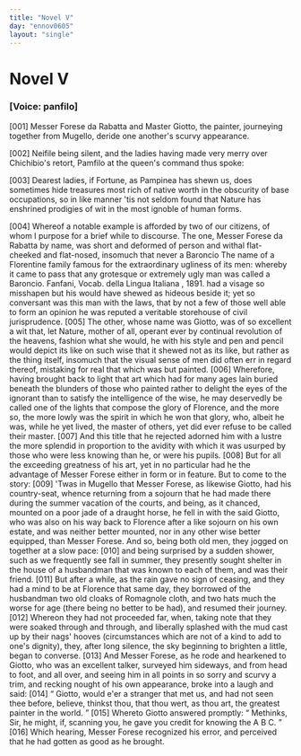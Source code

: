 ```yaml
---
title: "Novel V"
day: "ennov0605"
layout: "single"
---
```

<div id="nov0605" type="novella" who="panfilo">
 <h1>
  Novel V
 </h1>
 <argument>
  <p>
   <h3>
    [Voice: panfilo]
   </h3>
  </p>
  <p>
   <a name="p06050001">
    [001]
   </a>
   Messer Forese da Rabatta and Master Giotto, the
painter, journeying together from Mugello, deride one another's scurvy
appearance.
  </p>
 </argument>
 <div3 type="commentary" who="author">
  <p>
   <a name="p06050002">
    [002]
   </a>
   Neifile
   being silent, and the ladies having made
	very merry over Chichibio's retort, Pamfilo at the queen's command thus spoke:
  </p>
 </div3>
 <div3 type="commentary" who="panfilo">
  <p>
   <a name="p06050003">
    [003]
   </a>
   Dearest ladies, if Fortune, as Pampinea has shewn us, does sometimes
	hide treasures most rich of native worth in the obscurity of base occupations, so in like
	manner 'tis not seldom found that Nature has enshrined prodigies of wit in the most
	ignoble of human forms.
  </p>
 </div3>
 <p>
  <a name="p06050004">
   [004]
  </a>
  Whereof a notable example is afforded by two of our citizens,
 of whom I purpose for a brief while to discourse. The one, Messer Forese da Rabatta by
 name, was short and deformed of person and withal flat-cheeked and flat-nosed, insomuch
 that never a Baroncio
  <note>
   The name of a Florentine family famous for the extraordinary
 ugliness of its men: whereby it came to pass that any grotesque or extremely ugly man was
 called a Baroncio. Fanfani,
   Vocab. della Lingua Italiana
   ,
 1891.
  </note>
  had a visage so misshapen but his would have shewed as hideous beside it;
 yet so conversant was this man with the laws, that by not a few of those well able to
 form an opinion he was reputed a veritable storehouse of civil jurisprudence.
  <a name="p06050005">
   [005]
  </a>
  The other, whose name was Giotto, was of so excellent a wit that, let
 Nature, mother of all, operant ever by continual revolution of the heavens, fashion what
 she would, he with his style and pen and pencil would depict its like on such wise that
 it shewed not as its like, but rather as the thing itself, insomuch that the visual sense
 of men did often err in regard thereof, mistaking for real that which was but
 painted.
  <a name="p06050006">
   [006]
  </a>
  Wherefore, having brought back to light that art which
 had for many ages lain buried beneath the blunders of those who painted rather to delight
 the eyes of the ignorant than to satisfy the intelligence of the wise, he may deservedly
 be called one of the lights that compose the glory of
  Florence, and the more
 so, the more lowly was the spirit in which he won that glory, who, albeit he was, while
 he yet lived, the master of others, yet did ever refuse to be called their
 master.
  <a name="p06050007">
   [007]
  </a>
  And this title that he rejected adorned him with a
 lustre the more splendid in proportion to the avidity with which it was usurped by those
 who were less knowing than he, or were his pupils.
  <a name="p06050008">
   [008]
  </a>
  But for all
 the exceeding greatness of his art, yet in no particular had he the advantage of Messer
 Forese either in form or in feature. But to come to the story:
  <a name="p06050009">
   [009]
  </a>
  'Twas in Mugello that Messer Forese, as likewise Giotto, had his
 country-seat, whence returning from a sojourn that he had made there during the summer
 vacation of the courts, and being, as it chanced, mounted on a poor jade of a draught
 horse, he fell in with the said Giotto, who was also on his way back to Florence after a
 like sojourn on his own estate, and was neither better mounted, nor in any other wise
 better equipped, than Messer Forese. And so, being both old men, they jogged on together
 at a slow pace:
  <a name="p06050010">
   [010]
  </a>
  and being surprised by a sudden shower, such as
 we frequently see fall in summer, they presently sought shelter in the house of a
 husbandman that was known to each of them, and was their friend.
  <a name="p06050011">
   [011]
  </a>
  But after a while, as the rain gave no sign of ceasing, and they had a
 mind to be at Florence that same day, they borrowed of the husbandman two old cloaks of
 Romagnole cloth, and two hats much the worse for age (there being no better to be had),
 and resumed their journey.
  <a name="p06050012">
   [012]
  </a>
  Whereon they had not proceeded far,
 when, taking note that they were soaked through and through, and liberally splashed with
 the mud cast up by their nags' hooves (circumstances which are not of a kind to add to
 one's dignity), they, after long silence, the sky beginning to brighten a little, began
 to converse.
  <a name="p06050013">
   [013]
  </a>
  And Messer Forese, as he rode and hearkened to
 Giotto, who was an excellent talker, surveyed him sideways, and from head to foot, and
 all over, and seeing him in all points in so sorry and scurvy a trim, and recking nought
 of his own appearance, broke into a laugh and said:
  <a name="p06050014">
   [014]
  </a>
  <q direct="unspecified">
   Giotto,
 would e'er a stranger that met us, and had not seen thee before, believe, thinkst thou,
 that thou wert, as thou art, the greatest painter in the world.
  </q>
  <a name="p06050015">
   [015]
  </a>
  Whereto Giotto answered promptly:
  <q direct="unspecified">
   Methinks, Sir, he might, if, scanning
 you, he gave you credit for knowing the A B C.
  </q>
  <a name="p06050016">
   [016]
  </a>
  Which
 hearing, Messer Forese recognized his error, and perceived that he had gotten as good as
 he brought.
 </p>
</div>